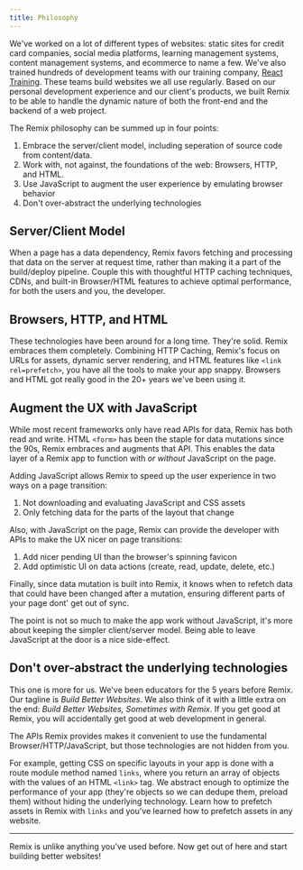 ```yaml
---
title: Philosophy
---
```


We've worked on a lot of different types of websites: static sites for credit card companies, social media platforms, learning management systems, content management systems, and ecommerce to name a few. We've also trained hundreds of development teams with our training company, [React Training](https://reacttraining.com). These teams build websites we all use regularly. Based on our personal development experience and our client's products, we built Remix to be able to handle the dynamic nature of both the front-end and the backend of a web project.

The Remix philosophy can be summed up in four points:

1. Embrace the server/client model, including seperation of source code from content/data.
2. Work with, not against, the foundations of the web: Browsers, HTTP, and HTML.
3. Use JavaScript to augment the user experience by emulating browser behavior
4. Don't over-abstract the underlying technologies

## Server/Client Model

When a page has a data dependency, Remix favors fetching and processing that data on the server at request time, rather than making it a part of the build/deploy pipeline. Couple this with thoughtful HTTP caching techniques, CDNs, and built-in Browser/HTML features to achieve optimal performance, for both the users and you, the developer.

## Browsers, HTTP, and HTML

These technologies have been around for a long time. They're solid. Remix embraces them completely. Combining HTTP Caching, Remix's focus on URLs for assets, dynamic server rendering, and HTML features like `<link rel=prefetch>`, you have all the tools to make your app snappy. Browsers and HTML got really good in the 20+ years we've been using it.

## Augment the UX with JavaScript

While most recent frameworks only have read APIs for data, Remix has both read and write. HTML `<form>` has been the staple for data mutations since the 90s, Remix embraces and augments that API. This enables the data layer of a Remix app to function with _or without_ JavaScript on the page.

Adding JavaScript allows Remix to speed up the user experience in two ways on a page transition:

1. Not downloading and evaluating JavaScript and CSS assets
2. Only fetching data for the parts of the layout that change

Also, with JavaScript on the page, Remix can provide the developer with APIs to make the UX nicer on page transitions:

1. Add nicer pending UI than the browser's spinning favicon
2. Add optimistic UI on data actions (create, read, update, delete, etc.)

Finally, since data mutation is built into Remix, it knows when to refetch data that could have been changed after a mutation, ensuring different parts of your page dont' get out of sync.

The point is not so much to make the app work without JavaScript, it's more about keeping the simpler client/server model. Being able to leave JavaScript at the door is a nice side-effect.

## Don't over-abstract the underlying technologies

This one is more for us. We've been educators for the 5 years before Remix. Our tagline is _Build Better Websites_. We also think of it with a little extra on the end: _Build Better Websites, Sometimes with Remix_. If you get good at Remix, you will accidentally get good at web development in general.

The APIs Remix provides makes it convenient to use the fundamental Browser/HTTP/JavaScript, but those technologies are not hidden from you.

For example, getting CSS on specific layouts in your app is done with a route module method named `links`, where you return an array of objects with the values of an HTML `<link>` tag. We abstract enough to optimize the performance of your app (they're objects so we can dedupe them, preload them) without hiding the underlying technology. Learn how to prefetch assets in Remix with `links` and you've learned how to prefetch assets in any website.

---

Remix is unlike anything you've used before. Now get out of here and start building better websites!
